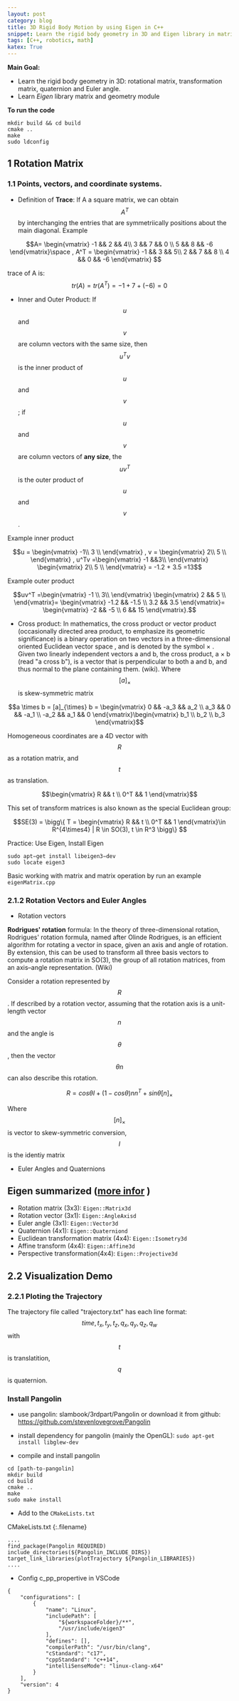 ```yaml
---
layout: post
category: blog
title: 3D Rigid Body Motion by using Eigen in C++
snippet: Learn the rigid body geometry in 3D and Eigen library in matrix and geometry module.
tags: [C++, robotics, math]
katex: True
---
```


**Main Goal:**

- Learn the rigid body geometry in 3D: rotational matrix, transformation matrix, quaternion and Euler angle.
- Learn *Eigen* library matrix and geometry module

**To run the code**
```
mkdir build && cd build
cmake ..
make
sudo ldconfig
```

## 1 Rotation Matrix
### 1.1 Points, vectors, and coordinate systems.
- Definition of **Trace**: 
If A a square matrix, we can obtain $$A^T$$ by interchanging the entries that are symmetriically positions about the main diagonal. Example

$$A= \begin{vmatrix}
-1 && 2 && 4\\
3 && 7 && 0 \\
5 && 8 && -6
\end{vmatrix}\space 
, 
A^T = \begin{vmatrix}
-1 && 3 && 5\\
2 && 7 && 8 \\
4 && 0 && -6
\end{vmatrix}
$$

 trace of A is: 
 $$tr(A) = tr(A^T)= -1 +7+(-6)=0$$
 
- Inner and Outer Product: If $$u$$ and $$v$$ are column vectors with the same size, then $$u^Tv$$ is the inner product of $$u$$ and $$v$$; if $$u$$ and $$v$$ are column vectors of **any size**, the $$uv^T$$ is the outer product of $$u$$ and $$v$$.

Example inner product

$$u = \begin{vmatrix}
-1\\
3  \\
\end{vmatrix}
, v = \begin{vmatrix}
2\\
5  \\
\end{vmatrix}
, u^Tv =\begin{vmatrix}
-1 &&3\\
\end{vmatrix}
\begin{vmatrix}
2\\
5  \\
\end{vmatrix}
= -1.2 + 3.5 =13$$

Example outer product

$$uv^T =\begin{vmatrix}
-1 \\ 3\\
\end{vmatrix}
\begin{vmatrix}
2 && 5  \\
\end{vmatrix}=
\begin{vmatrix}
-1.2 && -1.5 \\
3.2 && 3.5
\end{vmatrix}=
\begin{vmatrix}
-2 && -5 \\
 6 && 15
\end{vmatrix}.$$

- Cross product: In mathematics, the cross product or vector product (occasionally directed area product, to emphasize its geometric significance) is a binary operation on two vectors in a three-dimensional oriented Euclidean vector space , and is denoted by the symbol × . Given two linearly independent vectors a and b, the cross product, a × b (read "a cross b"), is a vector that is perpendicular to both a and b, and thus normal to the plane containing them. (wiki). Where $$[a]_{\times}$$ is skew-symmetric matrix 

$$a \times b = [a]_{\times} b =
\begin{vmatrix}
0  && -a_3 && a_2 \\
a_3 && 0 && -a_1 \\
-a_2 && a_1 && 0
\end{vmatrix}\begin{vmatrix}
b_1 \\ b_2 \\ b_3
\end{vmatrix}$$


Homogeneous coordinates are a 4D vector with $$R$$ as a rotation matrix, and $$t$$ as translation.

$$\begin{vmatrix}
R && t  \\
0^T && 1
\end{vmatrix}$$

This set of transform matrices is also known as the special Euclidean group:

$$SE(3) = \bigg\{ T = \begin{vmatrix}
R && t  \\
0^T && 1
\end{vmatrix}\in R^{4\times4} | R \in SO(3),  t \in R^3 \bigg\} $$

Practice: Use Eigen, Install Eigen
```
sudo apt−get install libeigen3−dev
sudo locate eigen3
```
Basic working with matrix and matrix operation by run an example `eigenMatrix.cpp`

### 2.1.2 Rotation Vectors and Euler Angles
- Rotation vectors

**Rodrigues' rotation** formula: In the theory of three-dimensional rotation, Rodrigues' rotation formula, named after Olinde Rodrigues, is an efficient algorithm for rotating a vector in space, given an axis and angle of rotation. By extension, this can be used to transform all three basis vectors to compute a rotation matrix in SO(3), the group of all rotation matrices, from an axis–angle representation. (Wiki)

Consider a rotation represented by $$R$$. If described by a rotation vector, assuming that the rotation axis is a unit-length vector $$n$$ and the angle is $$\theta$$, then the vector
$$\theta n$$ can also describe this rotation.

$$R = cos\theta I + (1-cos\theta)nn^T + sin\theta [n]_\times$$ 

Where $$[n]_\times$$ is vector to skew-symmetric conversion, $$I$$ is the identiy matrix

- Euler Angles and Quaternions
## Eigen summarized ([more infor](http://eigen.tuxfamily.org/dox/group__TutorialGeometry.html) )
- Rotation matrix (3x3): `Eigen::Matrix3d`
- Rotation vector (3x1): `Eigen::AngleAxisd`
- Euler angle (3x1): `Eigen::Vector3d`
- Quaternion (4x1): `Eigen::Quaterniond`
- Euclidean transformation matrix (4x4): `Eigen::Isometry3d`
- Affine transform (4x4): `Eigen::Affine3d`
- Perspective transformation(4x4): `Eigen::Projective3d`

## 2.2 Visualization Demo
### 2.2.1 Ploting the Trajectory
 The trajectory file called "trajectory.txt" has each line format:  $$time, t_x, t_y, t_z, q_x, q_y, q_z, q_w$$  with $$t$$ is translatition, $$q$$ is quaternion.

### Install Pangolin
* use pangolin: slambook/3rdpart/Pangolin or download it from github: https://github.com/stevenlovegrove/Pangolin

* install dependency for pangolin (mainly the OpenGL): 
```sudo apt-get install libglew-dev```

* compile and install pangolin

```
cd [path-to-pangolin]
mkdir build
cd build
cmake ..
make 
sudo make install 
```

* Add to the ```CMakeLists.txt```

CMakeLists.txt
{:.filename}
```
....
find_package(Pangolin REQUIRED)
include_directories(${Pangolin_INCLUDE_DIRS})
target_link_libraries(plotTrajectory ${Pangolin_LIBRARIES})
....
```

* Config c_pp_propertive in VSCode
```
{
    "configurations": [
        {
            "name": "Linux",
            "includePath": [
                "${workspaceFolder}/**",
                "/usr/include/eigen3"
            ],
            "defines": [],
            "compilerPath": "/usr/bin/clang",
            "cStandard": "c17",
            "cppStandard": "c++14",
            "intelliSenseMode": "linux-clang-x64"
        }
    ],
    "version": 4
}
```
